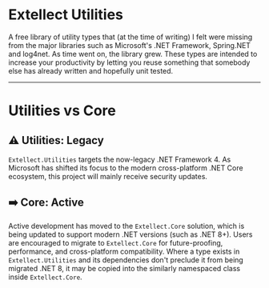 # Extellect Utilities
A free library of utility types that (at the time of writing) I felt were missing from the major libraries such as Microsoft's .NET Framework, Spring.NET and log4net.
As time went on, the library grew. These types are intended to increase your productivity by letting you reuse something that somebody else has already written and hopefully unit tested.

---

# Utilities vs Core

## ⚠️ Utilities: Legacy

`Extellect.Utilities` targets the now-legacy .NET Framework 4. As Microsoft has shifted its focus to the modern cross-platform .NET Core ecosystem, this project will mainly receive security updates.

## ➡️ Core: Active

Active development has moved to the `Extellect.Core` solution, which is being updated to support modern .NET versions (such as .NET 8+). Users are encouraged to migrate to `Extellect.Core` for future-proofing, performance, and cross-platform compatibility. Where a type exists in `Extellect.Utilities` and its dependencies don't preclude it from being migrated .NET 8, it may be copied into the similarly namespaced class inside `Extellect.Core`.

